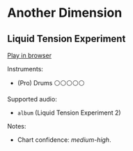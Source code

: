 # Another Dimension

## Liquid Tension Experiment


[Play in browser](http://pages.cs.wisc.edu/~tolly/customs/?title=another-dimension&artist=liquid-tension-experiment)

Instruments:

  * (Pro) Drums ⚪️⚪️⚪️⚪️⚪️

Supported audio:

  * `album` (Liquid Tension Experiment 2)

Notes:

  * Chart confidence: *medium-high*.

